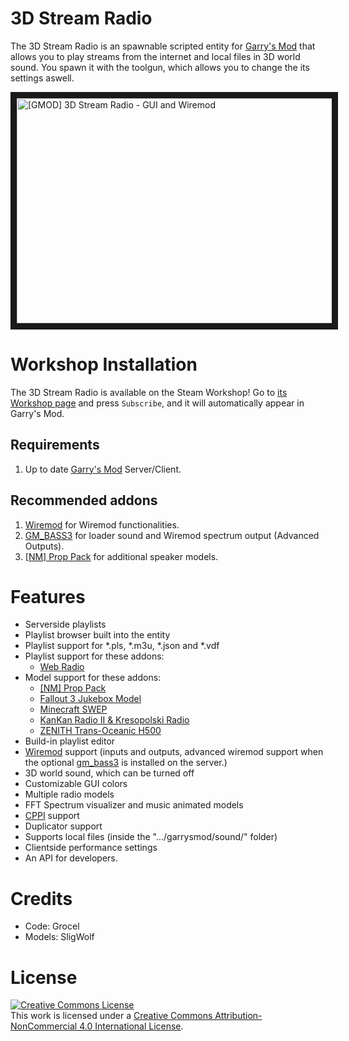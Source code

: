 # 3D Stream Radio
The 3D Stream Radio is an spawnable scripted entity for [Garry's Mod][] that allows you to play streams from the internet and local files in 3D world sound. You spawn it with the toolgun, which allows you to change the its settings aswell.

<a href="http://www.youtube.com/watch?feature=player_embedded&v=P1avmNyiIYc
" target="_blank"><img src="http://img.youtube.com/vi/P1avmNyiIYc/maxresdefault.jpg"
alt="[GMOD] 3D Stream Radio - GUI and Wiremod" width="640" height="360" border="10" /></a>

# Workshop Installation
The 3D Stream Radio is available on the Steam Workshop! Go to [its Workshop page][workshop] and press `Subscribe`, and it will automatically appear in Garry's Mod.

## Requirements
1. Up to date [Garry's Mod][] Server/Client.

## Recommended addons
1. [Wiremod][] for Wiremod functionalities.
2. [GM_BASS3][] for loader sound and Wiremod spectrum output (Advanced Outputs).
2. [\[NM\] Prop Pack][NM Prop Pack] for additional speaker models.

# Features
- Serverside playlists
- Playlist browser built into the entity
- Playlist support for *.pls, *.m3u, *.json and *.vdf
- Playlist support for these addons:
  - [Web Radio][]
- Model support for these addons:
  - [\[NM\] Prop Pack][NM Prop Pack]
  - [Fallout 3 Jukebox Model][]
  - [Minecraft SWEP][]
  - [KanKan Radio II & Kresopolski Radio][]
  - [ZENITH Trans-Oceanic H500][]
- Build-in playlist editor
- [Wiremod][] support (inputs and outputs, advanced wiremod support when the optional [gm_bass3][GM_BASS3] is installed on the server.)
- 3D world sound, which can be turned off
- Customizable GUI colors
- Multiple radio models
- FFT Spectrum visualizer and music animated models
- [CPPI][] support
- Duplicator support
- Supports local files (inside the ".../garrysmod/sound/" folder)
- Clientside performance settings
- An API for developers.

# Credits
- Code: Grocel
- Models: SligWolf

# License
<a rel="license" href="http://creativecommons.org/licenses/by-nc/4.0/"><img alt="Creative Commons License" style="border-width:0" src="https://i.creativecommons.org/l/by-nc/4.0/88x31.png" /></a><br />This work is licensed under a <a rel="license" href="http://creativecommons.org/licenses/by-nc/4.0/">Creative Commons Attribution-NonCommercial 4.0 International License</a>.

[Garry's Mod]: <http://garrysmod.com/>
[Wiremod]: <https://github.com/wiremod/wire>
[GM_BASS3]: <https://gmod.facepunch.com/f/gmodaddon/jina/gm-bass3-A-cross-plattform-shared-Lua-API-to-BASS/1/>
[workshop]: <https://steamcommunity.com/sharedfiles/filedetails/?id=246756300>

[Web Radio]: <https://steamcommunity.com/sharedfiles/filedetails/?id=314470705>

[NM Prop Pack]: <https://steamcommunity.com/sharedfiles/filedetails/?id=605223544>
[Fallout 3 Jukebox Model]: <https://steamcommunity.com/sharedfiles/filedetails/?id=529954000>
[Minecraft SWEP]: <https://steamcommunity.com/sharedfiles/filedetails/?id=116592647>
[KanKan Radio II & Kresopolski Radio]: <https://steamcommunity.com/sharedfiles/filedetails/?id=246756300>
[ZENITH Trans-Oceanic H500]: <https://steamcommunity.com/sharedfiles/filedetails/?id=1652510511>

[CPPI]: <http://ulyssesmod.net/archive/CPPI_v1-3.pdf>
